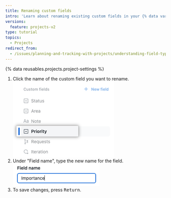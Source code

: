 ```yaml
---
title: Renaming custom fields
intro: 'Learn about renaming existing custom fields in your {% data variables.projects.project_v2 %}.'
versions:
  feature: projects-v2
type: tutorial
topics:
  - Projects
redirect_from:
  - /issues/planning-and-tracking-with-projects/understanding-field-types/renaming-fields
---
```


{% data reusables.projects.project-settings %}
1. Click the name of the custom field you want to rename.
   ![Screenshot showing an iteration field](/assets/images/help/projects-v2/select-single-select.png)
1. Under "Field name", type the new name for the field.
   ![Screenshot showing field name](/assets/images/help/projects-v2/field-rename.png)
1. To save changes, press <kbd>Return</kbd>.
